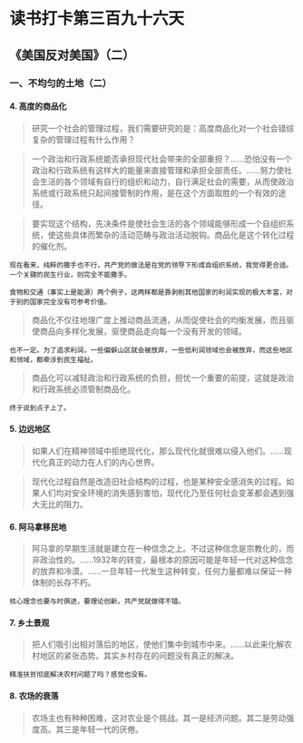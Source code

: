 读书打卡第三百九十六天
===

《美国反对美国》（二）
---

### 一、不均匀的土地（二）

#### 4. 高度的商品化

> 研究一个社会的管理过程，我们需要研究的是：高度商品化对一个社会错综复杂的管理过程有什么作用？

> 一个政治和行政系统能否承担现代社会带来的全部重担？……恐怕没有一个政治和行政系统有这样大的能量来直接管理和承担全部责任。……努力使社会生活的各个领域有自行的组织和动力，自行满足社会的需要，从而使政治系统或行政系统只起间接管制的作用，是在这个方面取胜的一个有效的途径。

> 要实现这个结构，先决条件是使社会生活的各个领域能够形成一个自组织系统，使这些具体而繁杂的活动范畴与政治活动脱钩。商品化是这个转化过程的催化剂。

```
现在看来，纯粹的撒手也不行，共产党的做法是在党的领导下形成自组织系统，我觉得更合适。一个关键的民生行业，则完全不能撒手。

食物和交通（事实上是能源）两个例子，这两样都是靠剥削其他国家的利润实现的极大丰富，对于别的国家完全没有可参考价值。
```
> 商品化不仅往地理广度上推动商品流通，从而促使社会的均衡发展，而且驱使商品向多样化发展，驱使商品走向每一个没有开发的领域。
```
也不一定。为了追求利润，一些偏僻山区就会被放弃，一些低利润领域也会被放弃，而这些地区和领域，都牵涉到民生福祉。
```
> 商品化可以减轻政治和行政系统的负担，担忧一个重要的前提，这就是政治和行政系统必须管制商品化。
```
终于说到点子上了。
```

#### 5. 边远地区

> 如果人们在精神领域中拒绝现代化，那么现代化就很难以侵入他们。……现代化真正的动力在人们的内心世界。

> 现代化过程自然是改造旧社会结构的过程，也是某种安全感消失的过程。如果人们均对安全环境的消失感到害怕，现代化乃至任何社会变革都会遇到强大无比的阻力。

#### 6. 阿马拿移民地

> 阿马拿的早期生活就是建立在一种信念之上。不过这种信念是宗教化的，而非政治性的。……1932年的转变，最根本的原因可能是年轻一代对这种信念的放弃和冷漠。……一旦年轻一代发生这种转变，任何力量都难以保证一种体制的长存不朽。
```
核心理念也要与时俱进，要理论创新。共产党就做得不错。
```

#### 7. 乡土景观

> 把人们吸引出相对落后的地区，使他们集中到城市中来。……以此来化解农村地区的紧张态势。其实乡村存在的问题没有真正的解决。
```
精准扶贫彻底解决农村问题了吗？感觉也没有。
```

#### 8. 农场的衰落

> 农场主也有种种困难，这对农业是个挑战。其一是经济问题。其二是劳动强度高。其三是年轻一代的厌倦。